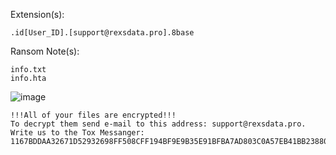 Extension(s): 
```
.id[User_ID].[support@rexsdata.pro].8base
```
Ransom Note(s): 
```
info.txt
info.hta
```
![image](https://github.com/user-attachments/assets/4b3277c3-0024-4e7d-a1bc-768b04d3bc7e)
```
!!!All of your files are encrypted!!!
To decrypt them send e-mail to this address: support@rexsdata.pro.
Write us to the Tox Messanger: 1167BDDAA32671D52932698FF508CFF194BF9E9B35E91BFBA7AD803C0A57EB41BB23880DD595
```
